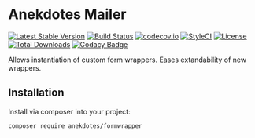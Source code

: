 # Anekdotes Mailer 

[![Latest Stable Version](https://poser.pugx.org/anekdotes/formwrapper/v/stable)](https://packagist.org/packages/anekdotes/formwrapper)
[![Build Status](https://travis-ci.org/anekdotes/formwrapper.svg?branch=master)](https://travis-ci.org/anekdotes/formwrapper)
[![codecov.io](https://codecov.io/github/anekdotes/formwrapper/coverage.svg)](https://codecov.io/github/anekdotes/formwrapper?branch=master)
[![StyleCI](https://styleci.io/repos/63632796/shield?style=flat)](https://styleci.io/repos/63632796)
[![License](https://poser.pugx.org/anekdotes/formwrapper/license)](https://packagist.org/packages/anekdotes/formwrapper)
[![Total Downloads](https://poser.pugx.org/anekdotes/formwrapper/downloads)](https://packagist.org/packages/anekdotes/formwrapper)
[![Codacy Badge](https://api.codacy.com/project/badge/Grade/be31cd80841d4af386c4b32df57597ce)](https://www.codacy.com/app/Grasseh/formwrapper?utm_source=github.com&amp;utm_medium=referral&amp;utm_content=anekdotes/formwrapper&amp;utm_campaign=Badge_Grade)

Allows instantiation of custom form wrappers. Eases extandability of new wrappers. 

## Installation

Install via composer into your project:

    composer require anekdotes/formwrapper

